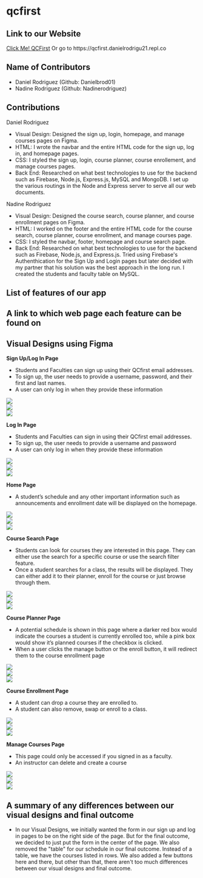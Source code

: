 # qcfirst

## Link to our Website
<p><a href="https://qcfirst.danielrodrigu21.repl.co">Click Me! QCFirst</a> Or go to https://qcfirst.danielrodrigu21.repl.co</p>

## Name of Contributors
- Daniel Rodriguez (Github: Danielbrod01)
- Nadine Rodriguez (Github: Nadinerodriguez)

## Contributions 
Daniel Rodriguez
- Visual Design: Designed the sign up, login, homepage, and manage courses pages on Figma.
- HTML: I wrote the navbar and the entire HTML code for the sign up, log in, and homepage pages.
- CSS: I styled the sign up, login, course planner, course enrollement, and manage courses pages.
- Back End: Researched on what best technologies to use for the backend such as Firebase, Node.js, Express.js, MySQL and MongoDB. I set up the various routings in the Node and Express server to serve all our web documents.

Nadine Rodriguez
- Visual Design: Designed the course search, course planner, and course enrollment pages on Figma.
- HTML: I worked on the footer and the entire HTML code for the course search, course planner, course enrollment, and manage courses page.
- CSS: I styled the navbar, footer, homepage and course search page.
- Back End: Researched on what best technologies to use for the backend such as Firebase, Node.js, and Express.js. Tried using Firebase's Authenthication for the Sign Up and Login pages but later decided with my partner that his solution was the best approach in the long run. I created the students and faculty table on MySQL.

## List of features of our app 
## A link to which web page each feature can be found on

## Visual Designs using Figma
**Sign Up/Log In Page**
- Students and Faculties can sign up using their QCfirst email addresses.
- To sign up, the user needs to provide a username, password, and their first and last names.
- A user can only log in when they provide these information

<img src="/VisualDesigns/desktop/signup(desktop).png" /><br />
<img src="/VisualDesigns/tablet/signup(tablet).png" /><br />
<img src="/VisualDesigns/mobile/signup(mobile).png" /><br />

**Log In Page**
- Students and Faculties can sign in using their QCfirst email addresses.
- To sign up, the user needs to provide a username and password
- A user can only log in when they provide these information

<img src="/VisualDesigns/desktop/login(desktop).png" /><br />
<img src="/VisualDesigns/tablet/login(tablet).png" /><br />
<img src="/VisualDesigns/mobile/login(mobile).png" /><br />

**Home Page**
- A student’s schedule and any other important information such as announcements and enrollment date will be displayed on the homepage.

<img src="/VisualDesigns/desktop/homepage(desktop).png" /><br />
<img src="/VisualDesigns/tablet/homepage(tablet).png" /><br />
<img src="/VisualDesigns/mobile/homepage(mobile).png" /><br />

**Course Search Page**
- Students can look for courses they are interested in this page. They can either use the search for a specific course or use the search filter feature.
- Once a student searches for a class, the results will be displayed. They can either add it to their planner, enroll for the course or just browse through them.

<img src="/VisualDesigns/desktop/course-search(desktop).png" /><br />
<img src="/VisualDesigns/tablet/course-search(tablet).png" /><br />
<img src="/VisualDesigns/mobile/course-search(mobile).png" /><br />

**Course Planner Page**
- A potential schedule is shown in this page where a darker red box would indicate the courses a student is currently enrolled too, while a pink box would show it’s planned courses if the checkbox is clicked.
- When a user clicks the manage button or the enroll button, it will redirect them to the course enrollment page

<img src="/VisualDesigns/desktop/course-planner(desktop).png" /><br />
<img src="/VisualDesigns/tablet/course-planner(tablet).png" /><br />
<img src="/VisualDesigns/mobile/course-planner(mobile).png" /><br />

**Course Enrollment Page**
- A student can drop a course they are enrolled to.
- A student can also remove, swap or enroll to a class.

<img src="/VisualDesigns/desktop/courses-enrollment(desktop).png" /><br />
<img src="/VisualDesigns/tablet/course-enrollment(tablet).png" /><br />
<img src="/VisualDesigns/mobile/course-enrollment(mobile).png" /><br />

**Manage Courses Page**
- This page could only be accessed if you signed in as a faculty.
- An instructor can delete and create a course

<img src="/VisualDesigns/desktop/manage-course(desktop).png" /><br />
<img src="/VisualDesigns/tablet/manage-course(tablet).png" /><br />
<img src="/VisualDesigns/mobile/manage-course(mobile).png" /><br />

## A summary of any differences between our visual designs and final outcome
- In our Visual Designs, we initially wanted the form in our sign up and log in pages to be on the right side of the page. But for the final outcome, we decided to just put the form in the center of the page. We also removed the "table" for our schedule in our final outcome. Instead of a table, we have the courses listed in rows. We also added a few buttons here and there, but other than that, there aren't too much differences between our visual designs and final outcome.
